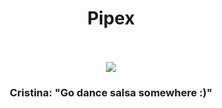 <div align="center"> 
  <h1>Pipex</h1>
</div>

<div align="center">
  <br>
  <br>
  <img src=https://i.scdn.co/image/ab67616d00001e02b442642243bf85a190649469>
  <br>
  <h3>Cristina: "Go dance salsa somewhere :)"</h3>
</div>
